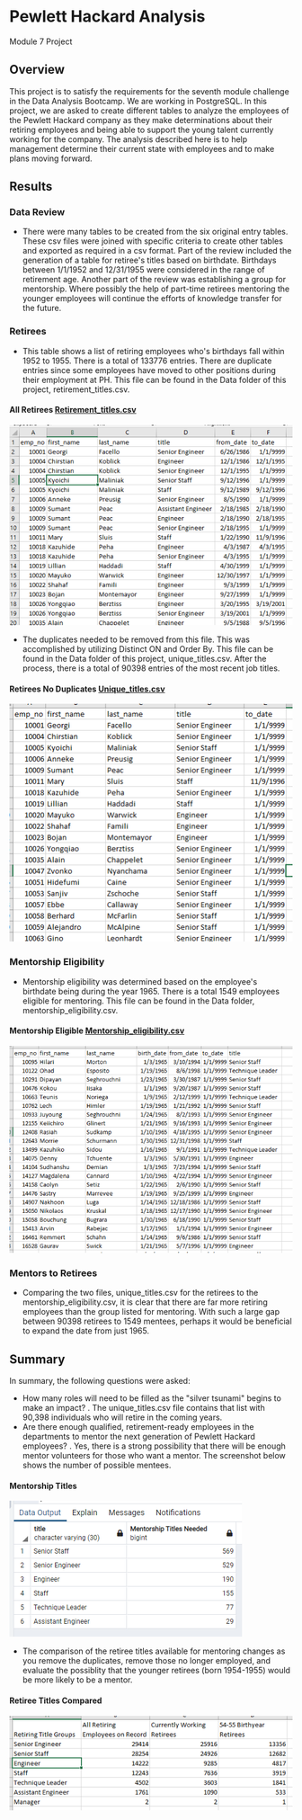 # Pewlett Hackard Analysis
Module 7 Project

## Overview

This project is to satisfy the requirements for the seventh module challenge in the Data Analysis Bootcamp. We are working in PostgreSQL.
In this project, we are asked to create different tables to analyze the employees of the Pewlett Hackard company as they make determinations
about their retiring employees and being able to support the young talent currently working for the company. The analysis described here is to 
help management determine their current state with employees and to make plans moving forward.

## Results

### Data Review
* There were many tables to be created from the six original entry tables. These csv files were joined with specific criteria to create other tables and exported
as required in a csv format.
Part of the review included the generation of a table for retiree's titles based on birthdate. Birthdays between 1/1/1952 and 12/31/1955 were considered in the range of retirement age.
Another part of the review was establishing a group for mentorship. Where possibly the help of part-time retirees mentoring the younger employees will
continue the efforts of knowledge transfer for the future.

### Retirees
* This table shows a list of retiring employees who's birthdays fall within 1952 to 1955. There is a total of 133776 entries. There are duplicate entries 
since some employees have moved to other positions during their employment at PH. This file can be found in the Data folder of this project, retirement_titles.csv.
#### All Retirees [Retirement_titles.csv](https://github.com/summerstime/Pewlett_Hackard_Analysis/blob/main/Data/retirement_titles.csv)
![All Retirees](https://github.com/summerstime/Pewlett_Hackard_Analysis/blob/main/Screenshots/Retirement_titles.png) 

* The duplicates needed to be removed from this file. This was accomplished by utilizing Distinct ON and Order By.
This file can be found in the Data folder of this project, unique_titles.csv. After the process, there is a total of 90398 entries of the most recent job titles.
#### Retirees No Duplicates [Unique_titles.csv](https://github.com/summerstime/Pewlett_Hackard_Analysis/blob/main/Data/unique_titles.csv)
![Retirees No Duplicates](https://github.com/summerstime/Pewlett_Hackard_Analysis/blob/main/Screenshots/Unique_titles.png) 

### Mentorship Eligibility
* Mentorship eligibility was determined based on the employee's birthdate being during the year 1965. There is a total 1549 employees eligible for mentoring.
This file can be found in the Data folder, mentorship_eligibility.csv.
#### Mentorship Eligible [Mentorship_eligibility.csv](https://github.com/summerstime/Pewlett_Hackard_Analysis/blob/main/Data/mentorship_eligibilty.csv)
![Mentorship Eligible](https://github.com/summerstime/Pewlett_Hackard_Analysis/blob/main/Screenshots/Mentorship_eligibility.png) 

### Mentors to Retirees
* Comparing the two files, unique_titles.csv for the retirees to the mentorship_eligibility.csv, it is clear that there are far more retiring employees than
the group listed for mentoring. With such a large gap between 90398 retirees to 1549 mentees, perhaps it would be beneficial to expand the date from just 1965.

## Summary
In summary, the following questions were asked:
* How many roles will need to be filled as the "silver tsunami" begins to make an impact?
. The unique_titles.csv file contains that list with 90,398 individuals who will retire in the coming years.
* Are there enough qualified, retirement-ready employees in the departments to mentor the next generation of Pewlett Hackard employees?
. Yes, there is a strong possibility that there will be enough mentor volunteers for those who want a mentor. The screenshot below shows the number
of possible mentees.  
#### Mentorship Titles 
![Mentorship Titles](https://github.com/summerstime/Pewlett_Hackard_Analysis/blob/main/Screenshots/Mentorship_titles.png) 
* The comparison of the retiree titles available for mentoring changes as you remove the duplicates, remove those no longer employed, and evaluate the
possiblity that the younger retirees (born 1954-1955) would be more likely to be a mentor.
#### Retiree Titles Compared
![Retiree Titles](https://github.com/summerstime/Pewlett_Hackard_Analysis/blob/main/Screenshots/Retiree_title_compare.png) 

